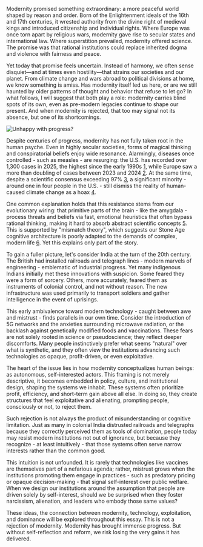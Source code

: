 Modernity promised something extraordinary: a more peaceful world shaped by reason and order. Born of the Enlightenment ideals of the 16th and 17th centuries, it wrested authority from the divine right of medieval kings and introduced citizenship and individual rights. Where Europe was once torn apart by religious wars, modernity gave rise to secular states and international law. Where superstition prevailed, modernity offered science. The promise was that rational institutions could replace inherited dogma and violence with fairness and peace. 

Yet today that promise feels uncertain. Instead of harmony, we often sense disquiet—and at times even hostility—that strains our societies and our planet. From climate change and wars abroad to political divisions at home, we know something is amiss. Has modernity itself led us here, or are we still haunted by older patterns of thought and behavior that refuse to let go? In what follows, I will suggest that both play a role: modernity carries blind spots of its own, even as pre-modern legacies continue to shape our present. And when modernity is rejected, that too may signal not its absence, but one of its shortcomings.

![Unhappy with progress?](./paradox_of_progress.png)

Despite centuries of progress, modernity has not fully taken root in the human psyche. Even in highly secular societies, forms of magical thinking and conspiratorial beliefs enjoy wide resonance. Alarmingly, diseases once controlled - such as measles - are resurging: the U.S. has recorded over 1,300 cases in 2025, the highest since the early 1990s [1](https://people.com/measles-cases-at-record-high-since-being-eliminated-in-2000-11768617), while Europe saw a more than doubling of cases between 2023 and 2024 [2](https://www.ft.com/content/bfbc8afc-111d-4975-9381-0fc69ccd7b0f). At the same time, despite a scientific consensus exceeding 97% [3](https://en.wikipedia.org/wiki/Scientific_consensus_on_climate_change), a significant minority - around one in four people in the U.S. - still dismiss the reality of human-caused climate change as a hoax [4](https://misinforeview.hks.harvard.edu/articleunderstanding-climate-change-conspiracy-beliefs-a-comparative-outlook).

One common explanation holds that this resistance stems from our evolutionary wiring: that primitive parts of the brain - like the amygdala - process threats and beliefs via fast, emotional heuristics that often bypass rational thinking, making it hard to absorb abstract scientific concepts [5](https://en.wikipedia.org/wiki/Thinking,_Fast_and_Slow). This is supported by "mismatch theory", which suggests our Stone Age cognitive architecture is poorly adapted to the demands of complex, modern life [6](https://en.wikipedia.org/wiki/Evolutionary_mismatch). Yet this explains only part of the story. 

To gain a fuller picture, let's consider India at the turn of the 20th century. The British had installed railroads and telegraph lines - modern marvels of engineering - emblematic of industrial progress. Yet many indigenous Indians initially met these innovations with suspicion. Some feared they were a form of sorcery. Others, more accurately, feared them as instruments of colonial control, and not without reason. The new infrastructure was used primarily to transport soldiers and gather intelligence in the event of uprisings.

This early ambivalence toward modern technology - caught between awe and mistrust - finds parallels in our own time. Consider the introduction of 5G networks and the anxieties surrounding microwave radiation, or the backlash against genetically modified foods and vaccinations. These fears are not solely rooted in science or pseudoscience; they reflect deeper discomforts. Many people instinctively prefer what seems "natural" over what is synthetic, and they often view the institutions advancing such technologies as opaque, profit-driven, or even exploitative.

The heart of the issue lies in how modernity conceptualizes human beings: as autonomous, self-interested actors. This framing is not merely descriptive, it becomes embedded in policy, culture, and institutional design, shaping the systems we inhabit. These systems often prioritize profit, efficiency, and short-term gain above all else. In doing so, they create structures that feel exploitative and alienating, prompting people, consciously or not, to reject them.

Such rejection is not always the product of misunderstanding or cognitive limitation. Just as many in colonial India distrusted railroads and telegraphs because they correctly perceived them as tools of domination, people today may resist modern institutions not out of ignorance, but because they recognize - at least intuitively - that those systems often serve narrow interests rather than the common good.

This intuition is not unfounded. It is rarely that technologies like vaccines are themselves part of a nefarious agenda; rather, mistrust grows when the institutions promoting them engage in practices - such as predatory pricing or opaque decision-making - that signal self-interest over public welfare. When we design our institutions around the assumption that people are driven solely by self-interest, should we be surprised when they foster narcissism, alienation, and leaders who embody those same values?

These ideas, the connection between modernity, technology, exploitation, and dominance will be explored throughout this essay. This is not a rejection of modernity. Modernity has brought immense progress. But without self-reflection and reform, we risk losing the very gains it has delivered.

